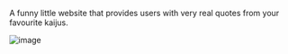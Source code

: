 A funny little website that provides users with very real quotes from your favourite kaijus. 

![image](https://github.com/HyperPigeon/KaijuQuotes/assets/58276133/f926ed84-42b0-4511-84ed-39a890bc614a)
